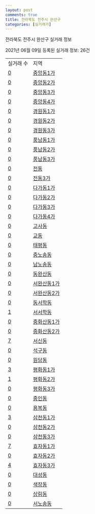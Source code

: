 ```yaml
---
layout: post
comments: true
title: 전라북도 전주시 완산구
categories: [실거래가]
---
```


전라북도 전주시 완산구 실거래 정보

2021년 06월 09일 등록된 실거래 정보: 26건


<table>
  <tr>
    <td>실거래 수</td>
    <td>지역</td>
  </tr>

  
  <tr>
    <td><a href="4511110100.html">0</a></td>
    <td><a href="4511110100.html">중앙동1가</a></td>
  </tr>
    

  <tr>
    <td><a href="4511110200.html">0</a></td>
    <td><a href="4511110200.html">중앙동2가</a></td>
  </tr>
    

  <tr>
    <td><a href="4511110300.html">0</a></td>
    <td><a href="4511110300.html">중앙동3가</a></td>
  </tr>
    

  <tr>
    <td><a href="4511110400.html">0</a></td>
    <td><a href="4511110400.html">중앙동4가</a></td>
  </tr>
    

  <tr>
    <td><a href="4511110500.html">0</a></td>
    <td><a href="4511110500.html">경원동1가</a></td>
  </tr>
    

  <tr>
    <td><a href="4511110600.html">0</a></td>
    <td><a href="4511110600.html">경원동2가</a></td>
  </tr>
    

  <tr>
    <td><a href="4511110700.html">0</a></td>
    <td><a href="4511110700.html">경원동3가</a></td>
  </tr>
    

  <tr>
    <td><a href="4511110800.html">0</a></td>
    <td><a href="4511110800.html">풍남동1가</a></td>
  </tr>
    

  <tr>
    <td><a href="4511110900.html">0</a></td>
    <td><a href="4511110900.html">풍남동2가</a></td>
  </tr>
    

  <tr>
    <td><a href="4511111000.html">0</a></td>
    <td><a href="4511111000.html">풍남동3가</a></td>
  </tr>
    

  <tr>
    <td><a href="4511111100.html">0</a></td>
    <td><a href="4511111100.html">전동</a></td>
  </tr>
    

  <tr>
    <td><a href="4511111200.html">0</a></td>
    <td><a href="4511111200.html">전동3가</a></td>
  </tr>
    

  <tr>
    <td><a href="4511111300.html">0</a></td>
    <td><a href="4511111300.html">다가동1가</a></td>
  </tr>
    

  <tr>
    <td><a href="4511111400.html">0</a></td>
    <td><a href="4511111400.html">다가동2가</a></td>
  </tr>
    

  <tr>
    <td><a href="4511111500.html">0</a></td>
    <td><a href="4511111500.html">다가동3가</a></td>
  </tr>
    

  <tr>
    <td><a href="4511111600.html">0</a></td>
    <td><a href="4511111600.html">다가동4가</a></td>
  </tr>
    

  <tr>
    <td><a href="4511111700.html">0</a></td>
    <td><a href="4511111700.html">고사동</a></td>
  </tr>
    

  <tr>
    <td><a href="4511111800.html">0</a></td>
    <td><a href="4511111800.html">교동</a></td>
  </tr>
    

  <tr>
    <td><a href="4511111900.html">0</a></td>
    <td><a href="4511111900.html">태평동</a></td>
  </tr>
    

  <tr>
    <td><a href="4511112000.html">0</a></td>
    <td><a href="4511112000.html">중노송동</a></td>
  </tr>
    

  <tr>
    <td><a href="4511112100.html">0</a></td>
    <td><a href="4511112100.html">남노송동</a></td>
  </tr>
    

  <tr>
    <td><a href="4511112200.html">0</a></td>
    <td><a href="4511112200.html">동완산동</a></td>
  </tr>
    

  <tr>
    <td><a href="4511112300.html">0</a></td>
    <td><a href="4511112300.html">서완산동1가</a></td>
  </tr>
    

  <tr>
    <td><a href="4511112400.html">0</a></td>
    <td><a href="4511112400.html">서완산동2가</a></td>
  </tr>
    

  <tr>
    <td><a href="4511112500.html">0</a></td>
    <td><a href="4511112500.html">동서학동</a></td>
  </tr>
    

  <tr>
    <td><a href="4511112600.html">1</a></td>
    <td><a href="4511112600.html">서서학동</a></td>
  </tr>
    

  <tr>
    <td><a href="4511112700.html">0</a></td>
    <td><a href="4511112700.html">중화산동1가</a></td>
  </tr>
    

  <tr>
    <td><a href="4511112800.html">0</a></td>
    <td><a href="4511112800.html">중화산동2가</a></td>
  </tr>
    

  <tr>
    <td><a href="4511112900.html">7</a></td>
    <td><a href="4511112900.html">서신동</a></td>
  </tr>
    

  <tr>
    <td><a href="4511113000.html">0</a></td>
    <td><a href="4511113000.html">석구동</a></td>
  </tr>
    

  <tr>
    <td><a href="4511113100.html">0</a></td>
    <td><a href="4511113100.html">원당동</a></td>
  </tr>
    

  <tr>
    <td><a href="4511113200.html">3</a></td>
    <td><a href="4511113200.html">평화동1가</a></td>
  </tr>
    

  <tr>
    <td><a href="4511113300.html">1</a></td>
    <td><a href="4511113300.html">평화동2가</a></td>
  </tr>
    

  <tr>
    <td><a href="4511113400.html">0</a></td>
    <td><a href="4511113400.html">평화동3가</a></td>
  </tr>
    

  <tr>
    <td><a href="4511113500.html">0</a></td>
    <td><a href="4511113500.html">중인동</a></td>
  </tr>
    

  <tr>
    <td><a href="4511113600.html">0</a></td>
    <td><a href="4511113600.html">용복동</a></td>
  </tr>
    

  <tr>
    <td><a href="4511113700.html">3</a></td>
    <td><a href="4511113700.html">삼천동1가</a></td>
  </tr>
    

  <tr>
    <td><a href="4511113800.html">0</a></td>
    <td><a href="4511113800.html">삼천동2가</a></td>
  </tr>
    

  <tr>
    <td><a href="4511113900.html">0</a></td>
    <td><a href="4511113900.html">삼천동3가</a></td>
  </tr>
    

  <tr>
    <td><a href="4511114000.html">7</a></td>
    <td><a href="4511114000.html">효자동1가</a></td>
  </tr>
    

  <tr>
    <td><a href="4511114100.html">0</a></td>
    <td><a href="4511114100.html">효자동2가</a></td>
  </tr>
    

  <tr>
    <td><a href="4511114200.html">4</a></td>
    <td><a href="4511114200.html">효자동3가</a></td>
  </tr>
    

  <tr>
    <td><a href="4511114300.html">0</a></td>
    <td><a href="4511114300.html">대성동</a></td>
  </tr>
    

  <tr>
    <td><a href="4511114400.html">0</a></td>
    <td><a href="4511114400.html">색장동</a></td>
  </tr>
    

  <tr>
    <td><a href="4511114500.html">0</a></td>
    <td><a href="4511114500.html">상림동</a></td>
  </tr>
    

  <tr>
    <td><a href="4511114700.html">0</a></td>
    <td><a href="4511114700.html">서노송동</a></td>
  </tr>
    


</table>
    